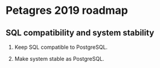 # Petagres 2019 roadmap

## SQL compatibility and system stability

1. Keep SQL compatible to PostgreSQL.

2. Make system stable as PostgreSQL.
